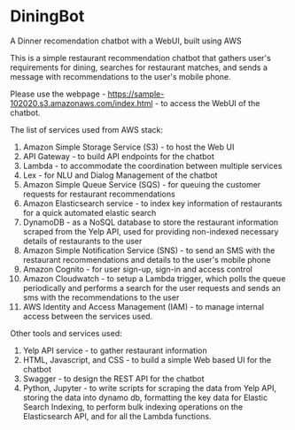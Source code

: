 # DiningBot
A Dinner recomendation chatbot with a WebUI, built using AWS 

This is a simple restaurant recommendation chatbot that gathers user's requirements for dining, searches for restaurant matches, and sends a message with recommendations to the user's mobile phone.

Please use the webpage - https://sample-102020.s3.amazonaws.com/index.html - to access the WebUI of the chatbot.


The list of services used from AWS stack:
1. Amazon Simple Storage Service (S3) - to host the Web UI
2. API Gateway - to build API endpoints for the chatbot
3. Lambda - to accommodate the coordination between multiple services
4. Lex - for NLU and Dialog Management of the chatbot
5. Amazon Simple Queue Service (SQS) - for queuing the customer requests for restaurant recommendations
6. Amazon Elasticsearch service - to index key information of restaurants for a quick automated elastic search
7. DynamoDB - as a NoSQL database to store the restaurant information scraped from the Yelp API, used for providing non-indexed necessary details of restaurants to the user
8. Amazon Simple Notification Service (SNS) - to send an SMS with the restaurant recommendations and details to the user's mobile phone
9. Amazon Cognito - for user sign-up, sign-in and access control
10. Amazon Cloudwatch - to setup a Lambda trigger, which polls the queue periodically and performs a search for the user requests and sends an sms with the recommendations to the user
11. AWS Identity and Access Management (IAM) - to manage internal access between the services used. 

Other tools and services used:
1. Yelp API service - to gather restaurant information
2. HTML, Javascript, and CSS - to build a simple Web based UI for the chatbot
3. Swagger - to design the REST API for the chatbot
4. Python, Jupyter - to write scripts for scraping the data from Yelp API, storing the data into dynamo db, formatting the key data for Elastic Search Indexing, to perform bulk indexing operations on the Elasticsearch API, and for all the Lambda functions.
